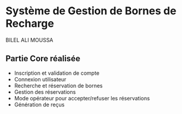 # Système de Gestion de Bornes de Recharge

BILEL ALI MOUSSA 

## Partie Core réalisée 

- Inscription et validation de compte
- Connexion utilisateur
- Recherche et réservation de bornes
- Gestion des réservations
- Mode opérateur pour accepter/refuser les réservations
- Génération de reçus
